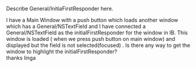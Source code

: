 Describe General/InitiaFirstResponder here.

I have a Main Window with a push button which loads another window which has
 a General/NSTextField and I have connected a General/NSTextField as the
initialFirstResponder for the window in IB. This window is loaded ( when we press push button on main window) and
displayed but the field is not selected(focused) .
Is there any way to get the window to highlight the
initialFirstResponder?  
thanks
linga